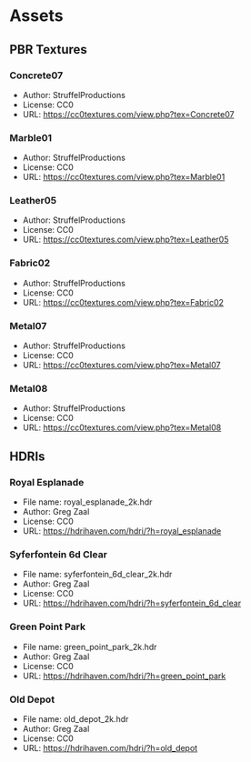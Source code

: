 # Assets

## PBR Textures

### Concrete07

- Author: StruffelProductions
- License: CC0
- URL: <https://cc0textures.com/view.php?tex=Concrete07>

### Marble01

- Author: StruffelProductions
- License: CC0
- URL: <https://cc0textures.com/view.php?tex=Marble01>

### Leather05

- Author: StruffelProductions
- License: CC0
- URL: <https://cc0textures.com/view.php?tex=Leather05>

### Fabric02

- Author: StruffelProductions
- License: CC0
- URL: <https://cc0textures.com/view.php?tex=Fabric02>

### Metal07

- Author: StruffelProductions
- License: CC0
- URL: <https://cc0textures.com/view.php?tex=Metal07>

### Metal08

- Author: StruffelProductions
- License: CC0
- URL: <https://cc0textures.com/view.php?tex=Metal08>

## HDRIs

### Royal Esplanade

- File name: royal_esplanade_2k.hdr
- Author: Greg Zaal
- License: CC0
- URL: <https://hdrihaven.com/hdri/?h=royal_esplanade>

### Syferfontein 6d Clear

- File name: syferfontein_6d_clear_2k.hdr
- Author: Greg Zaal
- License: CC0
- URL: <https://hdrihaven.com/hdri/?h=syferfontein_6d_clear>

### Green Point Park

- File name: green_point_park_2k.hdr
- Author: Greg Zaal
- License: CC0
- URL: <https://hdrihaven.com/hdri/?h=green_point_park>

### Old Depot

- File name: old_depot_2k.hdr
- Author: Greg Zaal
- License: CC0
- URL: <https://hdrihaven.com/hdri/?h=old_depot>

